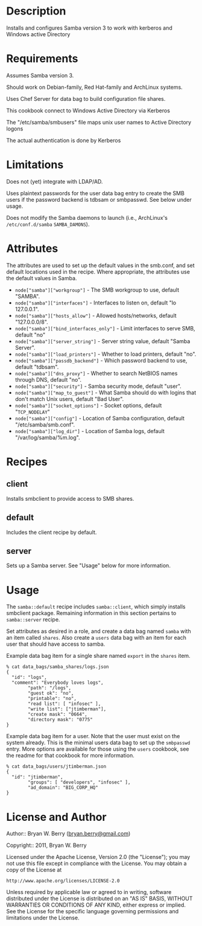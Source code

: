 Description
===========

Installs and configures Samba version 3 to work with kerberos and Windows active Directory

Requirements
============

Assumes Samba version 3.

Should work on Debian-family, Red Hat-family and ArchLinux systems.

Uses Chef Server for data bag to build configuration file shares.

This cookbook connect to Windows Active Directory via Kerberos

The "/etc/samba/smbusers" file maps unix user names to Active Directory logons

The actual authentication is done by Kerberos

Limitations
===========

Does not (yet) integrate with LDAP/AD.

Uses plaintext passwords for the user data bag entry to create the SMB users if the password backend is tdbsam or smbpasswd. See below under usage.

Does not modify the Samba daemons to launch (i.e., ArchLinux's `/etc/conf.d/samba` `SAMBA_DAMONS`).

Attributes
==========

The attributes are used to set up the default values in the smb.conf, and set default locations used in the recipe. Where appropriate, the attributes use the default values in Samba.

* `node["samba"]["workgroup"]` - The SMB workgroup to use, default "SAMBA".
* `node["samba"]["interfaces"]` - Interfaces to listen on, default "lo 127.0.0.1".
* `node["samba"]["hosts_allow"]` - Allowed hosts/networks, default "127.0.0.0/8".
* `node["samba"]["bind_interfaces_only"]` - Limit interfaces to serve SMB, default "no"
* `node["samba"]["server_string"]` - Server string value, default "Samba Server".
* `node["samba"]["load_printers"]` - Whether to load printers, default "no".
* `node["samba"]["passdb_backend"]` - Which password backend to use, default "tdbsam".
* `node["samba"]["dns_proxy"]` - Whether to search NetBIOS names through DNS, default "no".
* `node["samba"]["security"]` - Samba security mode, default "user".
* `node["samba"]["map_to_guest"]` - What Samba should do with logins that don't match Unix users, default "Bad User".
* `node["samba"]["socket_options"]` - Socket options, default "`TCP_NODELAY`"
* `node["samba"]["config"]` - Location of Samba configuration, default "/etc/samba/smb.conf".
* `node["samba"]["log_dir"]` - Location of Samba logs, default "/var/log/samba/%m.log".


Recipes
=======

client
------

Installs smbclient to provide access to SMB shares.

default
-------

Includes the client recipe by default.

server
------

Sets up a Samba server. See "Usage" below for more information.


Usage
=====

The `samba::default` recipe includes `samba::client`, which simply installs smbclient package. Remaining information in this section pertains to `samba::server` recipe.

Set attributes as desired in a role, and create a data bag named `samba` with an item called `shares`. Also create a `users` data bag with an item for each user that should have access to samba.

Example data bag item for a single share named `export` in the `shares` item.

    % cat data_bags/samba_shares/logs.json
    {
      "id": "logs",
      "comment": "Everybody loves logs",
			"path": "/logs",
			"guest ok": "no",
			"printable": "no",
			"read list": [ "infosec" ],
			"write list": ["jtimberman"],
			"create mask": "0664",
			"directory mask": "0775"
    }


Example data bag item for a user. Note that the user must exist on the system already. This is the minimal users data bag to set up the `smbpasswd` entry. More options are available for those using the `users` cookbook, see the readme for that cookbook for more information.

    % cat data_bags/users/jtimberman.json
    {
      "id": "jtimberman",
			"groups": [ "developers", "infosec" ],
			"ad_domain": "BIG_CORP_HQ"
    }


License and Author
==================

Author:: Bryan W. Berry (<bryan.berry@gmail.com>)

Copyright:: 2011, Bryan W. Berry

Licensed under the Apache License, Version 2.0 (the "License");
you may not use this file except in compliance with the License.
You may obtain a copy of the License at

    http://www.apache.org/licenses/LICENSE-2.0

Unless required by applicable law or agreed to in writing, software
distributed under the License is distributed on an "AS IS" BASIS,
WITHOUT WARRANTIES OR CONDITIONS OF ANY KIND, either express or implied.
See the License for the specific language governing permissions and
limitations under the License.
